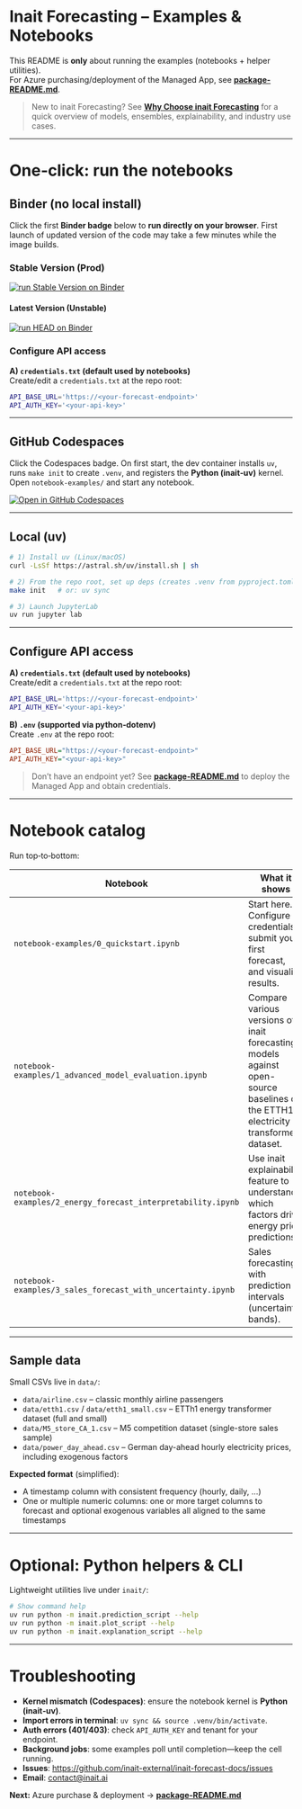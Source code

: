 
# Inait Forecasting – Examples & Notebooks

This README is **only** about running the examples (notebooks + helper utilities).  
For Azure purchasing/deployment of the Managed App, see **[package-README.md](./package-README.md)**.

> New to inait Forecasting? See **[Why Choose inait Forecasting](./package-README.md#why-choose-inait-forecasting)** for a quick overview of models, ensembles, explainability, and industry use cases.

---

# One‑click: run the notebooks

## Binder (no local install)
Click the first **Binder badge** below to **run directly on your browser**.
First launch of updated version of the code may take a few minutes while the image builds.

### Stable Version (Prod)

[![run Stable Version on Binder](https://mybinder.org/badge_logo.svg)](https://mybinder.org/v2/gh/inait-external/inait-forecast-docs/prod)
#### Latest Version (Unstable)

[![run HEAD on Binder](https://mybinder.org/badge_logo.svg)](https://mybinder.org/v2/gh/inait-external/inait-forecast-docs/HEAD)

### Configure API access

**A) `credentials.txt` (default used by notebooks)**  
Create/edit a `credentials.txt` at the repo root:
```bash
API_BASE_URL='https://<your-forecast-endpoint>'
API_AUTH_KEY='<your-api-key>'
```

----

## GitHub Codespaces
Click the Codespaces badge. On first start, the dev container installs `uv`, runs `make init` to create `.venv`, and registers the **Python (inait‑uv)** kernel. Open `notebook-examples/` and start any notebook.

[![Open in GitHub Codespaces](https://github.com/codespaces/badge.svg)](https://codespaces.new/inait-external/inait-forecast-docs?quickstart=1)

----

## Local (uv)
```bash
# 1) Install uv (Linux/macOS)
curl -LsSf https://astral.sh/uv/install.sh | sh

# 2) From the repo root, set up deps (creates .venv from pyproject.toml)
make init   # or: uv sync

# 3) Launch JupyterLab
uv run jupyter lab
```

---

## Configure API access

**A) `credentials.txt` (default used by notebooks)**  
Create/edit a `credentials.txt` at the repo root:
```bash
API_BASE_URL='https://<your-forecast-endpoint>'
API_AUTH_KEY='<your-api-key>'
```

**B) `.env` (supported via python‑dotenv)**  
Create `.env` at the repo root:
```ini
API_BASE_URL="https://<your-forecast-endpoint>"
API_AUTH_KEY="<your-api-key>"
```

> Don’t have an endpoint yet? See **[package-README.md](./package-README.md)** to deploy the Managed App and obtain credentials.

---

# Notebook catalog

Run top‑to‑bottom:

| Notebook | What it shows |
|---|---|
| `notebook-examples/0_quickstart.ipynb` | Start here. Configure credentials, submit your first forecast, and visualize results. |
| `notebook-examples/1_advanced_model_evaluation.ipynb` | Compare various versions of inait forecasting models against open-source baselines on the ETTH1 electricity transformer dataset. |
| `notebook-examples/2_energy_forecast_interpretability.ipynb` | Use inait explainability feature to understand which factors drive energy price predictions. |
| `notebook-examples/3_sales_forecast_with_uncertainty.ipynb` | Sales forecasting with prediction intervals (uncertainty bands). |

---

## Sample data

Small CSVs live in `data/`:

- `data/airline.csv` – classic monthly airline passengers  
- `data/etth1.csv` / `data/etth1_small.csv` – ETTh1 energy transformer dataset (full and small)  
- `data/M5_store_CA_1.csv` – M5 competition dataset (single-store sales sample)  
- `data/power_day_ahead.csv` – German day-ahead hourly electricity prices, including exogenous factors

**Expected format** (simplified):
- A timestamp column with consistent frequency (hourly, daily, …)  
- One or multiple numeric columns: one or more target columns to forecast and optional exogenous variables all aligned to the same timestamps

---

# Optional: Python helpers & CLI

Lightweight utilities live under `inait/`:

```bash
# Show command help
uv run python -m inait.prediction_script --help
uv run python -m inait.plot_script --help
uv run python -m inait.explanation_script --help
```

---

# Troubleshooting

- **Kernel mismatch (Codespaces)**: ensure the notebook kernel is **Python (inait‑uv)**.  
- **Import errors in terminal**: `uv sync && source .venv/bin/activate`.  
- **Auth errors (401/403)**: check `API_AUTH_KEY` and tenant for your endpoint.  
- **Background jobs**: some examples poll until completion—keep the cell running.
- **Issues**: https://github.com/inait-external/inait-forecast-docs/issues
- **Email**: contact@inait.ai


**Next:** Azure purchase & deployment → **[package-README.md](./package-README.md)**
